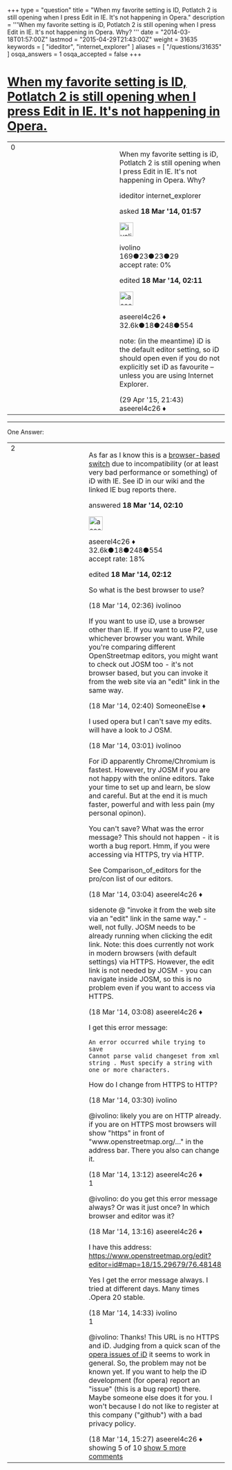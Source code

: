 +++
type = "question"
title = "When my favorite setting is ID, Potlatch 2 is still opening when I press Edit in IE. It&#x27;s not happening in Opera."
description = '''When my favorite setting is iD, Potlatch 2 is still opening when I press Edit in IE. It&#x27;s not happening in Opera. Why? '''
date = "2014-03-18T01:57:00Z"
lastmod = "2015-04-29T21:43:00Z"
weight = 31635
keywords = [ "ideditor", "internet_explorer" ]
aliases = [ "/questions/31635" ]
osqa_answers = 1
osqa_accepted = false
+++

<div class="headNormal">

# [When my favorite setting is ID, Potlatch 2 is still opening when I press Edit in IE. It's not happening in Opera.](/questions/31635/when-my-favorite-setting-is-id-potlatch-2-is-still-opening-when-i-press-edit-in-ie-its-not-happening-in-opera)

</div>

<div id="main-body">

<div id="askform">

<table id="question-table" style="width:100%;">
<colgroup>
<col style="width: 50%" />
<col style="width: 50%" />
</colgroup>
<tbody>
<tr>
<td style="width: 30px; vertical-align: top"><div class="vote-buttons">
<span id="post-31635-upvote" class="ajax-command post-vote up" rel="nofollow" title="I like this post (click again to cancel)"> </span>
<div id="post-31635-score" class="post-score" title="current number of votes">
0
</div>
<span id="post-31635-downvote" class="ajax-command post-vote down" rel="nofollow" title="I dont like this post (click again to cancel)"> </span> <span id="favorite-mark" class="ajax-command favorite-mark" rel="nofollow" title="mark/unmark this question as favorite (click again to cancel)"> </span>
<div id="favorite-count" class="favorite-count">
&#10;</div>
</div></td>
<td><div id="item-right">
<div class="question-body">
<p>When my favorite setting is iD, Potlatch 2 is still opening when I press Edit in IE. It's not happening in Opera. Why?</p>
</div>
<div id="question-tags" class="tags-container tags">
<span class="post-tag tag-link-ideditor" rel="tag" title="see questions tagged &#39;ideditor&#39;">ideditor</span> <span class="post-tag tag-link-internet_explorer" rel="tag" title="see questions tagged &#39;internet_explorer&#39;">internet_explorer</span>
</div>
<div id="question-controls" class="post-controls">
&#10;</div>
<div class="post-update-info-container">
<div class="post-update-info post-update-info-user">
<p>asked <strong>18 Mar '14, 01:57</strong></p>
<img src="https://secure.gravatar.com/avatar/45444e439f494123318b6707ae274b7a?s=32&amp;d=identicon&amp;r=g" class="gravatar" width="32" height="32" alt="ivolino&#39;s gravatar image" />
<p><span>ivolino</span><br />
<span class="score" title="169 reputation points">169</span><span title="23 badges"><span class="badge1">●</span><span class="badgecount">23</span></span><span title="23 badges"><span class="silver">●</span><span class="badgecount">23</span></span><span title="29 badges"><span class="bronze">●</span><span class="badgecount">29</span></span><br />
<span class="accept_rate" title="Rate of the user&#39;s accepted answers">accept rate:</span> <span title="ivolino has no accepted answers">0%</span></p>
</div>
<div class="post-update-info post-update-info-edited">
<p><span> edited <strong>18 Mar '14, 02:11</strong> </span></p>
<img src="https://secure.gravatar.com/avatar/66f0dc05b44574e3894be07b0b37cf37?s=32&amp;d=identicon&amp;r=g" class="gravatar" width="32" height="32" alt="aseerel4c26&#39;s gravatar image" />
<p><span>aseerel4c26 ♦</span><br />
<span class="score" title="32615 reputation points"><span>32.6k</span></span><span title="18 badges"><span class="badge1">●</span><span class="badgecount">18</span></span><span title="248 badges"><span class="silver">●</span><span class="badgecount">248</span></span><span title="554 badges"><span class="bronze">●</span><span class="badgecount">554</span></span></p>
</div>
</div>
<div id="comments-container-31635" class="comments-container">
<span id="42712"></span>
<div id="comment-42712" class="comment">
<div id="post-42712-score" class="comment-score">
&#10;</div>
<div class="comment-text">
<p>note: (in the meantime) iD is the default editor setting, so iD should open even if you do not explicitly set iD as favourite – unless you are using Internet Explorer.</p>
</div>
<div id="comment-42712-info" class="comment-info">
<span class="comment-age">(29 Apr '15, 21:43)</span> <span class="comment-user userinfo">aseerel4c26 ♦</span>
</div>
</div>
</div>
<div id="comment-tools-31635" class="comment-tools">
&#10;</div>
<div class="clear">
&#10;</div>
<div id="comment-31635-form-container" class="comment-form-container">
&#10;</div>
<div class="clear">
&#10;</div>
</div></td>
</tr>
</tbody>
</table>

------------------------------------------------------------------------

<div class="tabBar">

<span id="sort-top"></span>

<div class="headQuestions">

One Answer:

</div>

</div>

<span id="31636"></span>

<div id="answer-container-31636" class="answer">

<table style="width:100%;">
<colgroup>
<col style="width: 50%" />
<col style="width: 50%" />
</colgroup>
<tbody>
<tr>
<td style="width: 30px; vertical-align: top"><div class="vote-buttons">
<span id="post-31636-upvote" class="ajax-command post-vote up" rel="nofollow" title="I like this post (click again to cancel)"> </span>
<div id="post-31636-score" class="post-score" title="current number of votes">
2
</div>
<span id="post-31636-downvote" class="ajax-command post-vote down" rel="nofollow" title="I dont like this post (click again to cancel)"> </span>
</div></td>
<td><div class="item-right">
<div class="answer-body">
<p>As far as I know this is a <a href="https://github.com/openstreetmap/iD/commit/9a75ce95d4d5061795ad1593c377288c132a5d6c">browser-based switch</a> due to incompatibility (or at least very bad performance or something) of iD with IE. See <span>iD in our wiki</span> and the linked IE bug reports there.</p>
</div>
<div class="answer-controls post-controls">
&#10;</div>
<div class="post-update-info-container">
<div class="post-update-info post-update-info-user">
<p>answered <strong>18 Mar '14, 02:10</strong></p>
<img src="https://secure.gravatar.com/avatar/66f0dc05b44574e3894be07b0b37cf37?s=32&amp;d=identicon&amp;r=g" class="gravatar" width="32" height="32" alt="aseerel4c26&#39;s gravatar image" />
<p><span>aseerel4c26 ♦</span><br />
<span class="score" title="32615 reputation points"><span>32.6k</span></span><span title="18 badges"><span class="badge1">●</span><span class="badgecount">18</span></span><span title="248 badges"><span class="silver">●</span><span class="badgecount">248</span></span><span title="554 badges"><span class="bronze">●</span><span class="badgecount">554</span></span><br />
<span class="accept_rate" title="Rate of the user&#39;s accepted answers">accept rate:</span> <span title="aseerel4c26 has 169 accepted answers">18%</span></p>
</div>
<div class="post-update-info post-update-info-edited">
<p><span> edited <strong>18 Mar '14, 02:12</strong> </span></p>
</div>
</div>
<div id="comments-container-31636" class="comments-container">
<span id="31637"></span>
<div id="comment-31637" class="comment">
<div id="post-31637-score" class="comment-score">
&#10;</div>
<div class="comment-text">
<p>So what is the best browser to use?</p>
</div>
<div id="comment-31637-info" class="comment-info">
<span class="comment-age">(18 Mar '14, 02:36)</span> <span class="comment-user userinfo">ivolinoo</span>
</div>
</div>
<span id="31638"></span>
<div id="comment-31638" class="comment">
<div id="post-31638-score" class="comment-score">
&#10;</div>
<div class="comment-text">
<p>If you want to use iD, use a browser other than IE. If you want to use P2, use whichever browser you want. While you're comparing different OpenStreetmap editors, you might want to check out JOSM too - it's not browser based, but you can invoke it from the web site via an "edit" link in the same way.</p>
</div>
<div id="comment-31638-info" class="comment-info">
<span class="comment-age">(18 Mar '14, 02:40)</span> <span class="comment-user userinfo">SomeoneElse ♦</span>
</div>
</div>
<span id="31639"></span>
<div id="comment-31639" class="comment">
<div id="post-31639-score" class="comment-score">
&#10;</div>
<div class="comment-text">
<p>I used opera but I can't save my edits. will have a look to J OSM.</p>
</div>
<div id="comment-31639-info" class="comment-info">
<span class="comment-age">(18 Mar '14, 03:01)</span> <span class="comment-user userinfo">ivolinoo</span>
</div>
</div>
<span id="31640"></span>
<div id="comment-31640" class="comment not_top_scorer">
<div id="post-31640-score" class="comment-score">
&#10;</div>
<div class="comment-text">
<p>For iD apparently Chrome/Chromium is fastest. However, try JOSM if you are not happy with the online editors. Take your time to set up and learn, be slow and careful. But at the end it is much faster, powerful and with less pain (my personal opinon).</p>
<p>You can't save? What was the error message? This should not happen - it is worth a bug report. Hmm, if you were accessing via HTTPS, try via HTTP.</p>
<p>See <span>Comparison_of_editors</span> for the pro/con list of our editors.</p>
</div>
<div id="comment-31640-info" class="comment-info">
<span class="comment-age">(18 Mar '14, 03:04)</span> <span class="comment-user userinfo">aseerel4c26 ♦</span>
</div>
</div>
<span id="31641"></span>
<div id="comment-31641" class="comment not_top_scorer">
<div id="post-31641-score" class="comment-score">
&#10;</div>
<div class="comment-text">
<p>sidenote @ "invoke it from the web site via an "edit" link in the same way." - well, not fully. JOSM needs to be already running when clicking the edit link. Note: this does currently not work in modern browsers (with default settings) via HTTPS. However, the edit link is not needed by JOSM - you can navigate inside JOSM, so this is no problem even if you want to access via HTTPS.</p>
</div>
<div id="comment-31641-info" class="comment-info">
<span class="comment-age">(18 Mar '14, 03:08)</span> <span class="comment-user userinfo">aseerel4c26 ♦</span>
</div>
</div>
<span id="31643"></span>
<div id="comment-31643" class="comment not_top_scorer">
<div id="post-31643-score" class="comment-score">
&#10;</div>
<div class="comment-text">
<p>I get this error message:</p>
<pre><code>An error occurred while trying to save
Cannot parse valid changeset from xml string . Must specify a string with one or more characters.</code></pre>
<p>How do I change from HTTPS to HTTP?</p>
</div>
<div id="comment-31643-info" class="comment-info">
<span class="comment-age">(18 Mar '14, 03:30)</span> <span class="comment-user userinfo">ivolino</span>
</div>
</div>
<span id="31655"></span>
<div id="comment-31655" class="comment not_top_scorer">
<div id="post-31655-score" class="comment-score">
&#10;</div>
<div class="comment-text">
<p><span>@ivolino</span>: likely you are on HTTP already. if you are on HTTPS most browsers will show "https" in front of "www.openstreetmap.org/…" in the address bar. There you also can change it.</p>
</div>
<div id="comment-31655-info" class="comment-info">
<span class="comment-age">(18 Mar '14, 13:12)</span> <span class="comment-user userinfo">aseerel4c26 ♦</span>
</div>
</div>
<span id="31657"></span>
<div id="comment-31657" class="comment">
<div id="post-31657-score" class="comment-score">
1
</div>
<div class="comment-text">
<p><span>@ivolino</span>: do you get this error message always? Or was it just once? In which browser and editor was it?</p>
</div>
<div id="comment-31657-info" class="comment-info">
<span class="comment-age">(18 Mar '14, 13:16)</span> <span class="comment-user userinfo">aseerel4c26 ♦</span>
</div>
</div>
<span id="31663"></span>
<div id="comment-31663" class="comment not_top_scorer">
<div id="post-31663-score" class="comment-score">
&#10;</div>
<div class="comment-text">
<p>I have this address: <a href="https://www.openstreetmap.org/edit?editor=id#map=18/15.29679/76.48148">https://www.openstreetmap.org/edit?editor=id#map=18/15.29679/76.48148</a></p>
<p>Yes I get the error message always. I tried at different days. Many times .Opera 20 stable.</p>
</div>
<div id="comment-31663-info" class="comment-info">
<span class="comment-age">(18 Mar '14, 14:33)</span> <span class="comment-user userinfo">ivolino</span>
</div>
</div>
<span id="31669"></span>
<div id="comment-31669" class="comment">
<div id="post-31669-score" class="comment-score">
1
</div>
<div class="comment-text">
<p><span>@ivolino</span>: Thanks! This URL is no HTTPS and iD. Judging from a quick scan of the <a href="https://github.com/openstreetmap/iD/search?o=desc&amp;q=opera&amp;ref=cmdform&amp;s=updated&amp;type=Issues">opera issues of iD</a> it seems to work in general. So, the problem may not be known yet. If you want to help the iD development (for opera) report an "issue" (this is a bug report) there. Maybe someone else does it for you. I won't because I do not like to register at this company ("github") with a bad privacy policy.</p>
</div>
<div id="comment-31669-info" class="comment-info">
<span class="comment-age">(18 Mar '14, 15:27)</span> <span class="comment-user userinfo">aseerel4c26 ♦</span>
</div>
</div>
</div>
<div id="comment-tools-31636" class="comment-tools">
<span class="comments-showing"> showing 5 of 10 </span> <a href="#" class="show-all-comments-link">show 5 more comments</a>
</div>
<div class="clear">
&#10;</div>
<div id="comment-31636-form-container" class="comment-form-container">
&#10;</div>
<div class="clear">
&#10;</div>
</div></td>
</tr>
</tbody>
</table>

</div>

<div class="paginator-container-left">

</div>

</div>

</div>

